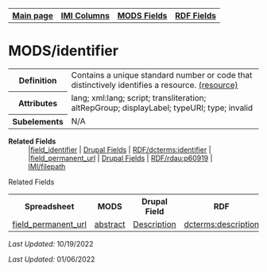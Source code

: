 <!DOCTYPE html>
<html>

<body>
<table style="width:100%">
  <tr>
    <th><a href="index.md">Main page</a></th>
	<th><a href="IMI.md">IMI Columns</a></th>
    <th><a href="MODS.md">MODS Fields</a></th>
    <th><a href="RDF.md">RDF Fields</a></th>
  </tr>
</table>



<h1>MODS/identifier</h1>
<table>
<tr>
	<th>Definition</th>
	<td>Contains a unique standard number or code that distinctively identifies a resource. <a href="https://www.loc.gov/standards/mods/userguide/identifier.html"> (resource)</a></td>
</tr>
<tr>
	<th>Attributes</th>
	<td>lang; xml:lang; script; transliteration; altRepGroup; displayLabel; typeURI; type; invalid</td>
</tr>
<tr>
	<th>Subelements</th>
	<td>N/A</td>
</tr>
</table>
<dl>
	<dt><b>Related Fields</b></dt>
			<dd>
				|<a href="field_identifier.md">field_identifier</a> |
				<a href="DrupalFields.md#identifier">Drupal Fields</a> | 
				<a href="rdf.dcterms.identifier.md">RDF/dcterms:identifier</a> |
			</dd>
			<dd>
				|<a href="field_permanent_url.md">field_permanent_url</a> |
				<a href="DrupalFields.md">Drupal Fields</a> | 
				<a href="rdf.rdau.p60919.md">RDF/rdau:p60919</a> |
			</dd>
			<dd>
				<td><a href="filepath.md">IMI/filepath</a></td>
			</dd>
</dl>
	<dt>Related Fields</dt>
<table>
	<tr>
		<th>Spreadsheet</th>
		<th>MODS</th>
		<th>Drupal Field</th>
		<th>RDF</th>
	</tr>
	<tr>
		<td><a href="field_permanent_url.md">field_permanent_url</a></td>
		<td><a href="mods.abstract.md">abstract</a></td>
		<td><a href="DrupalFields.md#Description">Description</a></td> 
		<td><a href="rdf.dcterms.description.md">dcterms:description</a></td>
	</tr>
</table>
<p><i>Last Updated: </i>10/19/2022</p>
<p><i>Last Updated: </i>01/06/2022</p>
</body>
</html>
